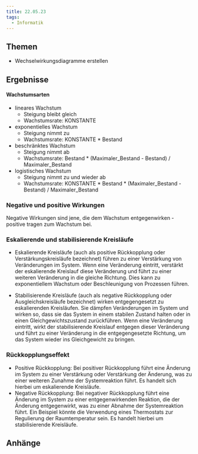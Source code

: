 ```yaml
---
title: 22.05.23
tags:
  - Informatik
---
```


## Themen

- Wechselwirkungsdiagramme erstellen

## Ergebnisse

#### Wachstumsarten

- lineares Wachstum
	- Steigung bleibt gleich
	- Wachstumsrate: KONSTANTE
- exponentielles Wachstum
	- Steigung nimmt zu
	- Wachstumsrate: KONSTANTE * Bestand
- beschränktes Wachstum
	- Steigung nimmt ab
	- Wachstumsrate: Bestand * (Maximaler_Bestand - Bestand) / Maximaler_Bestand
- logistisches Wachstum
	- Steigung nimmt zu und wieder ab
	- Wachstumsrate: KONSTANTE * Bestand * (Maximaler_Bestand - Bestand) / Maximaler_Bestand

### Negative und positive Wirkungen

Negative Wirkungen sind jene, die dem Wachstum entgegenwirken - positive tragen zum Wachstum bei.

### Eskalierende und stabilisierende Kreisläufe

- Eskalierende Kreisläufe (auch als positive Rückkopplung oder Verstärkungskreisläufe bezeichnet) führen zu einer Verstärkung von Veränderungen im System. Wenn eine Veränderung eintritt, verstärkt der eskalierende Kreislauf diese Veränderung und führt zu einer weiteren Veränderung in die gleiche Richtung. Dies kann zu exponentiellem Wachstum oder Beschleunigung von Prozessen führen.

- Stabilisierende Kreisläufe (auch als negative Rückkopplung oder Ausgleichskreisläufe bezeichnet) wirken entgegengesetzt zu eskalierenden Kreisläufen. Sie dämpfen Veränderungen im System und wirken so, dass sie das System in einem stabilen Zustand halten oder in einen Gleichgewichtszustand zurückführen. Wenn eine Veränderung eintritt, wirkt der stabilisierende Kreislauf entgegen dieser Veränderung und führt zu einer Veränderung in die entgegengesetzte Richtung, um das System wieder ins Gleichgewicht zu bringen.

### Rückkopplungseffekt

- Positive Rückkopplung:
  Bei positiver Rückkopplung führt eine Änderung im System zu einer Verstärkung oder Verstärkung der Änderung, was zu einer weiteren Zunahme der Systemreaktion führt. Es handelt sich hierbei um eskalierende Kreisläufe.
- Negative Rückkopplung:
  Bei negativer Rückkopplung führt eine Änderung im System zu einer entgegenwirkenden Reaktion, die der Änderung entgegenwirkt, was zu einer Abnahme der Systemreaktion führt. Ein Beispiel könnte die Verwendung eines Thermostats zur Regulierung der Raumtemperatur sein. Es handelt hierbei um stabilisierende Kreisläufe.

## Anhänge